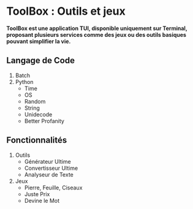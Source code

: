# **ToolBox : Outils et jeux**
****ToolBox est une application TUI, disponible uniquement sur Terminal, proposant plusieurs services comme des jeux ou des outils basiques pouvant simplifier la vie.****

## **Langage de Code**

 1. Batch
 2. Python
	 - Time
	 - OS
	 - Random
	 - String
	 - Unidecode
	 - Better Profanity


## Fonctionnalités
 1. Outils
 	 - Générateur Ultime
	 - Convertisseur Ultime
	 -  Analyseur de Texte
 2. Jeux
    - Pierre, Feuille, Ciseaux
	- Juste Prix
	- Devine le Mot
